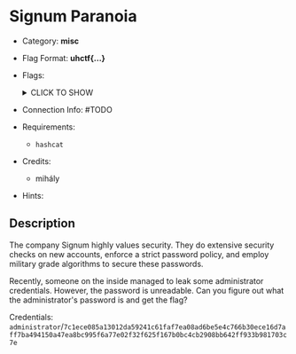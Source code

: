 # Signum Paranoia
* Category: **misc**

* Flag Format: **uhctf{...}**

* Flags: <details><summary>CLICK TO SHOW</summary><ul><ul>
<li>static: <code>uhctf{constraints-make-weak-passwords-ab3d21}</code></li>
</ul></ul></details>

* Connection Info: \#TODO

* Requirements:
    * `hashcat`

* Credits:
    * mihály

* Hints: <ul><ul>
</ul></ul>

## Description
The company Signum highly values security. They do extensive security checks on new accounts, enforce a strict password policy, and employ military grade algorithms to secure these passwords.

Recently, someone on the inside managed to leak some administrator credentials. However, the password is unreadable. Can you figure out what the administrator's password is and get the flag?

Credentials: `administrator`/`7c1ece085a13012da59241c61faf7ea08ad6be5e4c766b30ece16d7aff7ba494150a47ea8bc995f6a77e02f32f625f167b0bc4cb2908bb642ff933b981703c7e`
